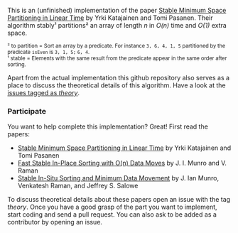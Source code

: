 This is an (unfinished) implementation of the paper [Stable Minimum Space Partitioning in Linear Time](http://hjemmesider.diku.dk/~jyrki/Paper/KP1992bJ.pdf) by Yrki Katajainen and Tomi Pasanen. Their algorithm stably¹ partitions² an array of length *n* in *O(n)* time and *O(1)* extra space.

<sub>² to partition = Sort an array by a predicate. For instance `3, 6, 4, 1, 5` partitioned by the predicate `isEven` is `3, 1, 5;` `6, 4`.  
¹ stable = Elements with the same result from the predicate appear in the same order after sorting.</sub>

Apart from the actual implementation this github repository also serves as a place to discuss the theoretical details of this algorithm. Have a look at the [issues tagged as *theory*](https://github.com/schaetzc/Stable-Partition/labels/theory). 

### Participate

You want to help complete this implementation? Great!
First read the papers:

- [Stable Minimum Space Partitioning in Linear Time](http://hjemmesider.diku.dk/~jyrki/Paper/KP1992bJ.pdf) by Yrki Katajainen and Tomi Pasanen
- [Fast Stable In-Place Sorting with O(n) Data Moves](https://www.researchgate.net/publication/226451719_Fast_stable_in-place_sorting_withOn_data_moves) by J. I. Munro and V. Raman
- [Stable In-Situ Sorting and Minimum Data Movement](https://link.springer.com/article/10.1007%2FBF02017344) by J. Ian Munro, Venkatesh Raman, and Jeffrey S. Salowe

To discuss theoretical details about these papers open an issue with the tag *theory*.
Once you have a good grasp of the part you want to implement, start coding and send a pull request. You can also ask to be added as a contributor by opening an issue.


